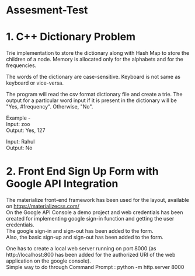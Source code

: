 # Assesment-Test

# 1. C++ Dictionary Problem

Trie implementation to store the dictionary along with Hash Map to store the children of a node.
Memory is allocated only for the alphabets and for the frequencies.

The words of the dictionary are case-sensitive. 
Keyboard is not same as keyboard or vice-versa.

The program will read the csv format dictionary file and create a trie.
The output for a particular word input if it is present in the dictionary will be "Yes, #frequency". Otherwise, "No".  
  
  
Example -  
Input: zoo  
Output: Yes, 127  
  
Input: Rahul  
Output: No  


# 2. Front End Sign Up Form with Google API Integration

The materialize front-end framework has been used for the layout, available on https://materializecss.com/  
On the Google API Console a demo project and web credentials has been created for implementing google sign-in function and getting the user credentials.  
The google sign-in and sign-out has been added to the form.  
Also, the basic sign-up and sign-out has been added to the form.  
  
One has to create a local web server running on port 8000 (as http://localhost:800 has been added for the authorized URI of the web application on the google console).  
Simple way to do through Command Prompt : python -m http.server 8000  
